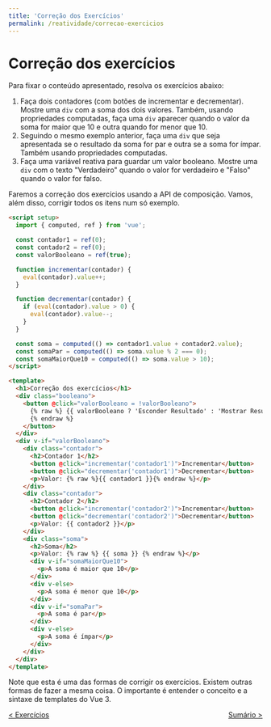 ```yaml
---
title: 'Correção dos Exercícios'
permalink: /reatividade/correcao-exercicios
---
```


# Correção dos exercícios

Para fixar o conteúdo apresentado, resolva os exercícios abaixo:

1. Faça dois contadores (com botões de incrementar e decrementar). Mostre uma `div` com a soma dos dois valores. Também, usando propriedades computadas, faça uma `div` aparecer quando o valor da soma for maior que 10 e outra quando for menor que 10.
2. Seguindo o mesmo exemplo anterior, faça uma `div` que seja apresentada se o resultado da soma for par e outra se a soma for ímpar. Também usando propriedades computadas.
3. Faça uma variável reativa para guardar um valor booleano. Mostre uma `div` com o texto "Verdadeiro" quando o valor for verdadeiro e "Falso" quando o valor for falso.

Faremos a correção dos exercícios usando a API de composição. Vamos, além disso, corrigir todos os itens num só exemplo.

```html
<script setup>
  import { computed, ref } from 'vue';

  const contador1 = ref(0);
  const contador2 = ref(0);
  const valorBooleano = ref(true);

  function incrementar(contador) {
    eval(contador).value++;
  }

  function decrementar(contador) {
    if (eval(contador).value > 0) {
      eval(contador).value--;
    }
  }

  const soma = computed(() => contador1.value + contador2.value);
  const somaPar = computed(() => soma.value % 2 === 0);
  const somaMaiorQue10 = computed(() => soma.value > 10);
</script>

<template>
  <h1>Correção dos exercícios</h1>
  <div class="booleano">
    <button @click="valorBooleano = !valorBooleano">
      {% raw %} {{ valorBooleano ? 'Esconder Resultado' : 'Mostrar Resultado' }}
      {% endraw %}
    </button>
  </div>
  <div v-if="valorBooleano">
    <div class="contador">
      <h2>Contador 1</h2>
      <button @click="incrementar('contador1')">Incrementar</button>
      <button @click="decrementar('contador1')">Decrementar</button>
      <p>Valor: {% raw %}{{ contador1 }}{% endraw %}</p>
    </div>
    <div class="contador">
      <h2>Contador 2</h2>
      <button @click="incrementar('contador2')">Incrementar</button>
      <button @click="decrementar('contador2')">Decrementar</button>
      <p>Valor: {{ contador2 }}</p>
    </div>
    <div class="soma">
      <h2>Soma</h2>
      <p>Valor: {% raw %} {{ soma }} {% endraw %}</p>
      <div v-if="somaMaiorQue10">
        <p>A soma é maior que 10</p>
      </div>
      <div v-else>
        <p>A soma é menor que 10</p>
      </div>
      <div v-if="somaPar">
        <p>A soma é par</p>
      </div>
      <div v-else>
        <p>A soma é ímpar</p>
      </div>
    </div>
  </div>
</template>
```

Note que esta é uma das formas de corrigir os exercícios. Existem outras formas de fazer a mesma coisa. O importante é entender o conceito e a sintaxe de templates do Vue 3.

<span style="display: flex; justify-content: space-between;"><span>[&lt; Exercícios](exercicios.html 'Voltar')</span> <span>[Sumário &gt;](../ 'Próximo')</span></span>
